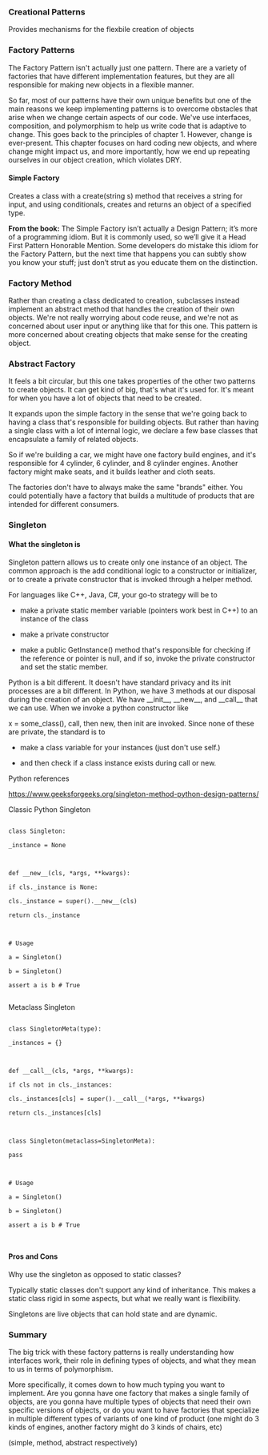 ### Creational Patterns

Provides mechanisms for the flexbile creation of objects 

### Factory Patterns

The Factory Pattern isn't actually just one pattern. There are a variety of factories that have different implementation features, but they are all responsible for making new objects in a flexible manner.

So far, most of our patterns have their own unique benefits but one of the main reasons we keep implementing patterns is to overcome obstacles that arise when we change certain aspects of our code. We've use interfaces, composition, and polymorphism to help us write code that is adaptive to change. This goes back to the principles of chapter 1. However, change is ever-present. This chapter focuses on hard coding new objects, and where change might impact us, and more importantly, how we end up repeating ourselves in our object creation, which violates DRY.

#### Simple Factory

Creates a class with a create(string s) method that receives a string for input, and using conditionals, creates and returns an object of a specified type.

**From the book:** 
The Simple Factory isn’t actually a Design Pattern; it’s more of a programming idiom. But it is commonly used, so we’ll give it a Head First Pattern Honorable Mention. Some developers do mistake this idiom for the Factory Pattern, but the next time that happens you can subtly show you know your stuff; just don’t strut as you educate them on the distinction.

### Factory Method

Rather than creating a class dedicated to creation, subclasses instead implement an abstract method that handles the creation of their own objects. We're not really worrying about code reuse, and we're not as concerned about user input or anything like that for this one. This pattern is more concerned about creating objects that make sense for the creating object. 

### Abstract Factory

It feels a bit circular, but this one takes properties of the other two patterns to create objects. It can get kind of big, that's what it's used for. It's meant for when you have a lot of objects that need to be created.

It expands upon the simple factory in the sense that we're going back to having a class that's responsible for building objects. But rather than having a single class with a lot of internal logic, we declare a few base classes that encapsulate a family of related objects.

So if we're building a car, we might have one factory build engines, and it's responsible for 4 cylinder, 6 cylinder, and 8 cylinder engines. Another factory might make seats, and it builds leather and cloth seats. 

The factories don't have to always make the same "brands" either. You could potentially have a factory that builds a multitude of products that are intended for different consumers. 

### Singleton
#### What the singleton is
Singleton pattern allows us to create only one instance of an object. The common approach is the add conditional logic to a constructor or initializer, or to create a private constructor that is invoked through a helper method.

  

For languages like C++, Java, C#, your go-to strategy will be to

- make a private static member variable (pointers work best in C++) to an instance of the class

- make a private constructor

- make a public GetInstance() method that's responsible for checking if the reference or pointer is null, and if so, invoke the private constructor and set the static member.

Python is a bit different. It doesn't have standard privacy and its init processes are a bit different. In Python, we have 3 methods at our disposal during the creation of an object. We have \_\_init\_\_, \_\_new\_\_, and \_\_call\_\_ that we can use. When we invoke a python constructor like

x = some_class(), call, then new, then init are invoked. Since none of these are private, the standard is to

- make a class variable for your instances (just don't use self.)

- and then check if a class instance exists during call or new.

Python references

https://www.geeksforgeeks.org/singleton-method-python-design-patterns/

Classic Python Singleton

```

class Singleton:

_instance = None

  

def __new__(cls, *args, **kwargs):

if cls._instance is None:

cls._instance = super().__new__(cls)

return cls._instance

  

# Usage

a = Singleton()

b = Singleton()

assert a is b # True


```

  

Metaclass Singleton

```

class SingletonMeta(type):

_instances = {}

  

def __call__(cls, *args, **kwargs):

if cls not in cls._instances:

cls._instances[cls] = super().__call__(*args, **kwargs)

return cls._instances[cls]

  

class Singleton(metaclass=SingletonMeta):

pass

  

# Usage

a = Singleton()

b = Singleton()

assert a is b # True

  

```

#### Pros and Cons
Why use the singleton as opposed to static classes?

Typically static classes don't support any kind of inheritance. This makes a static class rigid in some aspects, but what we really want is flexibility.

Singletons are live objects that can hold state and are dynamic. 

### Summary 
The big trick with these factory patterns is really understanding how interfaces work, their role in defining types of objects, and what they mean to us in terms of polymorphism.

More specifically, it comes down to how much typing you want to implement. Are you gonna have one factory that makes a single family of objects, are you gonna have multiple types of objects that need their own specific versions of objects, or do you want to have factories that specialize in multiple different types of variants of one kind of product (one might do 3 kinds of engines, another factory might do 3 kinds of chairs, etc)

(simple, method, abstract respectively)